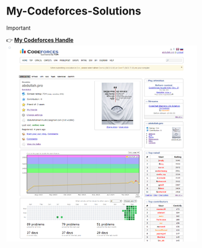 # My-Codeforces-Solutions

> [!IMPORTANT]
> 👉 [**My Codeforces Handle**](https://codeforces.com/profile/abdullah.pro)
> ![A piture](https://github.com/mahmud34033/My-Codeforces-Solutions/blob/main/mycfprofilev1.png?raw=true)